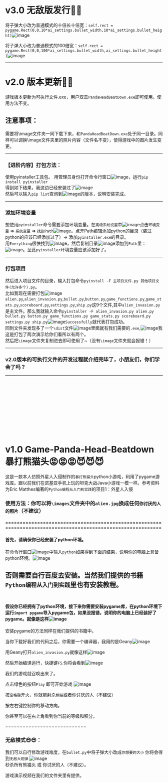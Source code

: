 # v3.0 无敌版发行🖤🖤   

将子弹大小改为普通模式的十倍长十倍宽：`self.rect = pygame.Rect(0,0,10*ai_settings.bullet_width,10*ai_settings.bullet_height)`![image](https://github.com/xqmkkd/Game-Panda-Head-Beatdown/assets/143811250/8ceb963f-0a94-40f1-9811-ccc2b09625b0)  

将子弹大小改为普通模式的100倍宽：`self.rect = pygame.Rect(0,0,100*ai_settings.bullet_width,ai_settings.bullet_height)`![image](https://github.com/xqmkkd/Game-Panda-Head-Beatdown/assets/143811250/2b9dd4d0-4f50-44fb-aa58-ef1e93c58cab)  


------------------------------------------------
# v2.0 版本更新💜💜
游戏版本更新为可执行文件.exe，用户双击`PandaHeadBeatDown.exe`即可使用。使用方法不变。

## 注意事项：
需要将\image文件夹一同下载下来，和`PandaHeadBeatDown.exe`处于同一目录。同样可以调换\image文件夹里的照片内容（文件名不变），使得游戏中的图片发生变更。

-------------------------------------------
### 【进阶内容】打包方法：
  使用pyinstaller工具包。
    用管理员身份打开命令行窗口![image](https://github.com/xqmkkd/Game-Panda-Head-Beatdown/assets/143811250/845d9c6c-d7fc-474d-b099-46c4db497df7)，运行`pip install pyinstaller`  
    得到如下结果，我这边已经安装过了![image](https://github.com/xqmkkd/Game-Panda-Head-Beatdown/assets/143811250/d2707258-1bde-494d-a1eb-50073d43dcdd)  
    然后可以输入`pip list`查询到![image](https://github.com/xqmkkd/Game-Panda-Head-Beatdown/assets/143811250/6cd72790-fcc2-4b33-b78a-090aea1d8516)的版本，说明安装完成。    

------------------------------------------------------
### 添加环境变量 
想使用`pyinstaller`命令需要添加环境变量。在`高级系统设置`中![image](https://github.com/xqmkkd/Game-Panda-Head-Beatdown/assets/143811250/160c1cc8-cbf7-4000-bfaa-d42c005e22e8)点击`环境变量` $\Rightarrow$ `系统变量` $\Rightarrow$ `找到Path`![image](https://github.com/xqmkkd/Game-Panda-Head-Beatdown/assets/143811250/0bd9d6ad-0ac5-47df-a128-f5af87accb65)。点开Path编辑添加python的目录（装过python的应该已经添加过了）→ 添加`pyinstaller.exe`的目录。  
用`Everything`很快找到![image](https://github.com/xqmkkd/Game-Panda-Head-Beatdown/assets/143811250/793a3212-b694-4ea9-867e-29b950258985)，然后复制目录![image](https://github.com/xqmkkd/Game-Panda-Head-Beatdown/assets/143811250/94677c30-bf00-4f2c-86b6-63ec09bfd1ca)添加到`Path`里：![image](https://github.com/xqmkkd/Game-Panda-Head-Beatdown/assets/143811250/aa4f2aff-3935-4fc6-b402-9c35664862b7)。至此`pyinstaller`环境变量应该添加好了。  

---------------------------------------------
### 打包项目
然后进入项目文件的目录，输入打包命令`pyinstall -F 主项目文件.py 其他项目文件(允许多个).py`。  
比如我现在需要打包![image](https://github.com/xqmkkd/Game-Panda-Head-Beatdown/assets/143811250/6765294a-402e-415f-892b-3cb717f79c32) `alien.py`,`alien_invasion.py`,`bullet.py`,`button.py`,`game_functions.py`,`game_stats.py`,`scoreboard.py`,`settings.py`,`ship.py`这9个文件,其中`alien_invasion.py`是主文件。那么我就输入命令`pyinstaller -F alien_invasion.py alien.py bullet.py button.py game_functions.py game_stats.py scoreboard.py settings.py ship.py`![image](https://github.com/xqmkkd/Game-Panda-Head-Beatdown/assets/143811250/3fb85eb8-c341-4efb-8bcd-1f77740d79d6)`Successfully`就代表打包成功。  
回到文件夹发现多了一个`\dist`文件![image](https://github.com/xqmkkd/Game-Panda-Head-Beatdown/assets/143811250/5f050b13-6987-40d3-ac6e-44a9e2421788)里面就有我们需要的`.exe`,![image](https://github.com/xqmkkd/Game-Panda-Head-Beatdown/assets/143811250/8f9911ef-95ab-4bb3-8f08-f9d2357850a7)我这是打包了两次演示给你们看所以有两个。  
然后把`\image`文件夹复制进去即可使用了~（没有`\image`文件夹就会报错！）  

---------------------------------
### v2.0版本的可执行文件的开发过程就介绍完毕了，小朋友们，你们学会了吗？
-------------------------------------------------------------------------
<br/><br/><br/><br/><br/><br/>
---------------------------------------------------------

# v1.0  Game-Panda-Head-Beatdown 暴打熊猫头😡😡😡😈😈😈
  
这是一款本人仿照外星人入侵制作的`暴打熊猫头`python小游戏，利用了pygame游戏库。跟以前我们在诺基亚手机上玩的坦克大战Java小游戏一模一样。参考资料为Eric Matthes编著的`Python编程从入门到实践`的项目1：外星人入侵  

### 使用方法：你可以将`\images`文件夹中的`alien.jpg`换成任何`你讨厌的人的照片`（不建议）  
============================================================================================================

#### 首先，请确保你已经安装了python环境。
在命令行窗口![image](https://github.com/xqmkkd/Game-Panda-Head-Beatdown/assets/143811250/51340a3f-883d-4345-ba8a-b046b3d83743)中输入`python`如果得到下面的结果，说明你的电脑上具备python环境。![image](https://github.com/xqmkkd/Game-Panda-Head-Beatdown/assets/143811250/3a605067-2464-4b8c-9c4b-a1ccf1b739fd)


否则需要自行百度去安装。当然我们提供的书籍`Python编程从入门到实践`里也有安装教程。 
<br/><br/>
---------------------------------------------


#### 假设你已经拥有了python环境，接下来你需要安装pygame库，在python环境下运行`import pygame`导入pygame包，如果没报错，说明你的电脑上已经装好了pygame。就像是这样![image](https://github.com/xqmkkd/Game-Panda-Head-Beatdown/assets/143811250/6f8301c1-7de6-4d78-9f97-83e5bb7889cf)  


安装pygame的方法同样在我们提供的书籍中。

当你下载好我们的代码之后，你需要一个编译器，我用的是Geany![image](https://github.com/xqmkkd/Game-Panda-Head-Beatdown/assets/143811250/d639f351-5ea6-413f-99e5-da7dbef6a408)  

用Geany打开`alien_invasion.py`就像这样![image](https://github.com/xqmkkd/Game-Panda-Head-Beatdown/assets/143811250/e3ebc7e1-f924-4a83-ad34-47791de76400)  

然后开始编译运行，快捷键`F5`.你将会看到![image](https://github.com/xqmkkd/Game-Panda-Head-Beatdown/assets/143811250/0e22e23b-5868-48fe-b581-767de57f81e4)  

我们的游戏就召唤出来了。  

点击绿色的按钮`Play` 即可开始游戏  ![image](https://github.com/xqmkkd/Game-Panda-Head-Beatdown/assets/143811250/44b03449-d1d9-47c5-bc39-c393139de598)

按`空格键`开火，你就能射杀`熊猫`或者你讨厌的人（不建议）  

按左右键控制你的移动方向。

你甚至可以在右上角看到你当前的等级和积分。

============================

### 无敌模式😎😎：
我们可以自行修改游戏难度，在`bullet.py`中将子弹大小改成`你想要的大小`
你将会得到`无敌大炮弹` ![image](https://github.com/xqmkkd/Game-Panda-Head-Beatdown/assets/143811250/a9c0c41c-4487-4d71-9141-1ef22ea895ec)  
秒杀所有熊猫头 或 你讨厌的人（不建议）。

游戏演示视频在我们的文件夹里有提供。











